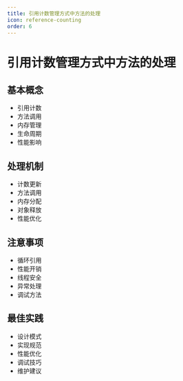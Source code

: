 ```yaml
---
title: 引用计数管理方式中方法的处理
icon: reference-counting
order: 6
---
```


# 引用计数管理方式中方法的处理

## 基本概念
- 引用计数
- 方法调用
- 内存管理
- 生命周期
- 性能影响

## 处理机制
- 计数更新
- 方法调用
- 内存分配
- 对象释放
- 性能优化

## 注意事项
- 循环引用
- 性能开销
- 线程安全
- 异常处理
- 调试方法

## 最佳实践
- 设计模式
- 实现规范
- 性能优化
- 调试技巧
- 维护建议
